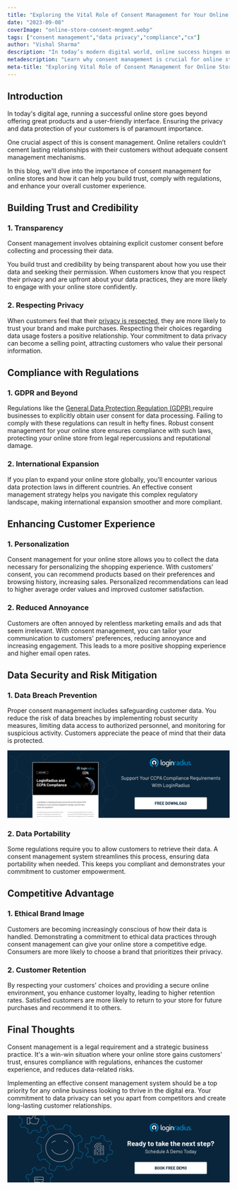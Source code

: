 ```yaml
---
title: "Exploring the Vital Role of Consent Management for Your Online Store"
date: "2023-09-08"
coverImage: "online-store-consent-mngmnt.webp"
tags: ["consent management","data privacy","compliance","cx"]
author: "Vishal Sharma"
description: "In today’s modern digital world, online success hinges on more than just great products and user-friendly interfaces. It's about respecting privacy, complying with regulations, and fostering trust. Consent management plays a vital role in achieving these goals. By being transparent about data usage, respecting customer privacy, and complying with regulations like GDPR, you not only avoid legal troubles but also gain a competitive edge."
metadescription: "Learn why consent management is crucial for online stores. Discover how it builds trust, ensures compliance, and enhances the customer experience."
meta-title: "Exploring Vital Role of Consent Management for Online Store"
---
```

## Introduction

In today's digital age, running a successful online store goes beyond offering great products and a user-friendly interface. Ensuring the privacy and data protection of your customers is of paramount importance. 

One crucial aspect of this is consent management. Online retailers couldn’t cement lasting relationships with their customers without adequate consent management mechanisms. 

In this blog, we'll dive into the importance of consent management for online stores and how it can help you build trust, comply with regulations, and enhance your overall customer experience. 

## Building Trust and Credibility

### 1. Transparency 

Consent management involves obtaining explicit customer consent before collecting and processing their data. 

You build trust and credibility by being transparent about how you use their data and seeking their permission. When customers know that you respect their privacy and are upfront about your data practices, they are more likely to engage with your online store confidently.

### 2. Respecting Privacy

When customers feel that their [privacy is respected](https://www.loginradius.com/blog/identity/digital-privacy-best-practices/), they are more likely to trust your brand and make purchases. Respecting their choices regarding data usage fosters a positive relationship. Your commitment to data privacy can become a selling point, attracting customers who value their personal information.

## Compliance with Regulations

### 1. GDPR and Beyond

Regulations like the [General Data Protection Regulation (GDPR) ](https://www.loginradius.com/gdpr-and-privacy/)require businesses to explicitly obtain user consent for data processing. Failing to comply with these regulations can result in hefty fines. Robust consent management for your online store ensures compliance with such laws, protecting your online store from legal repercussions and reputational damage.


### 2. International Expansion

If you plan to expand your online store globally, you'll encounter various data protection laws in different countries. An effective consent management strategy helps you navigate this complex regulatory landscape, making international expansion smoother and more compliant.

## Enhancing Customer Experience

### 1. Personalization

Consent management for your online store allows you to collect the data necessary for personalizing the shopping experience. With customers' consent, you can recommend products based on their preferences and browsing history, increasing sales. Personalized recommendations can lead to higher average order values and improved customer satisfaction.

### 2. Reduced Annoyance

Customers are often annoyed by relentless marketing emails and ads that seem irrelevant. With consent management, you can tailor your communication to customers' preferences, reducing annoyance and increasing engagement. This leads to a more positive shopping experience and higher email open rates.

## Data Security and Risk Mitigation

### 1. Data Breach Prevention

Proper consent management includes safeguarding customer data. You reduce the risk of data breaches by implementing robust security measures, limiting data access to authorized personnel, and monitoring for suspicious activity. Customers appreciate the peace of mind that their data is protected.

[![DS-ccpa-compliance](DS-ccpa-compliance.webp)](https://www.loginradius.com/resource/loginradius-and-ccpa-compliance)

### 2. Data Portability

Some regulations require you to allow customers to retrieve their data. A consent management system streamlines this process, ensuring data portability when needed. This keeps you compliant and demonstrates your commitment to customer empowerment.

## Competitive Advantage

### 1. Ethical Brand Image

Customers are becoming increasingly conscious of how their data is handled. Demonstrating a commitment to ethical data practices through consent management can give your online store a competitive edge. Consumers are more likely to choose a brand that prioritizes their privacy.

### 2. Customer Retention

By respecting your customers' choices and providing a secure online environment, you enhance customer loyalty, leading to higher retention rates. Satisfied customers are more likely to return to your store for future purchases and recommend it to others.

## Final Thoughts 

Consent management is a legal requirement and a strategic business practice. It's a win-win situation where your online store gains customers' trust, ensures compliance with regulations, enhances the customer experience, and reduces data-related risks. 

Implementing an effective consent management system should be a top priority for any online business looking to thrive in the digital era. Your commitment to data privacy can set you apart from competitors and create long-lasting customer relationships.

[![book-a-demo-loginradius](../../assets/book-a-demo-loginradius.webp)](https://www.loginradius.com/contact-us?utm_source=blog&utm_medium=web&utm_campaign=consent-management-online-retail)
